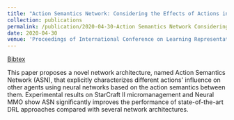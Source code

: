 ```yaml
---
title: "Action Semantics Network: Considering the Effects of Actions in Multiagent Systems"
collection: publications
permalink: /publication/2020-04-30-Action Semantics Network Considering the Effects of Actions in Multiagent Systems
date: 2020-04-30
venue: 'Proceedings of International Conference on Learning Representation (ICLR 2020)'
---
```

[Bibtex](http://tianpeiyang.github.io/files/iclr_asn.bib)

  

This paper proposes a novel network architecture, named Action Semantics Network (ASN), that explicitly characterizes different actions' influence on other agents using neural networks based on the action semantics between them. Experimental results on StarCraft II micromanagement and Neural MMO show ASN significantly improves the performance of state-of-the-art DRL approaches compared with several network architectures. 
